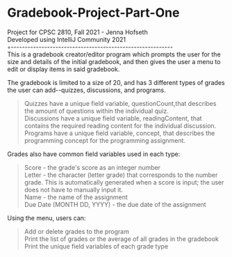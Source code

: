 # Gradebook-Project-Part-One
Project for CPSC 2810, Fall 2021 - Jenna Hofseth <br />
Developed using IntelliJ Community 2021 <br />
◦---------------------------------------------------------- <br />
This is a gradebook creator/editor program which prompts the user for the size and details of the initial gradebook, and then gives the user a menu to edit or display items in said gradebook. <br />

The gradebook is limited to a size of 20, and has 3 different types of grades the user can add--quizzes, discussions, and programs. <br />
> Quizzes have a unique field variable, questionCount,that describes the amount of questions within the individual quiz. <br />
> Discussions have a unique field variable, readingContent, that contains the required reading content for the individual discussion. <br />
> Programs have a unique field variable, concept, that describes the programming concept for the programming assignment. <br />

Grades also have common field variables used in each type: <br />
> Score - the grade's score as an integer number <br />
> Letter - the character (letter grade) that corresponds to the number grade. This is automatically generated when a score is input; the user does not have to manually input it. <br />
> Name - the name of the assignment <br />
> Due Date (MONTH DD, YYYY) - the due date of the assignment <br />

Using the menu, users can: <br />
> Add or delete grades to the program <br />
> Print the list of grades or the average of all grades in the gradebook <br />
> Print the unique field variables of each grade type <br />
